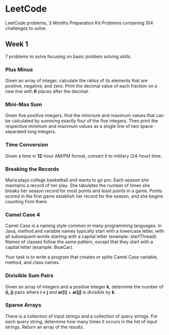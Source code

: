 # LeetCode
LeetCode problems, 3 Months Preparation Kit Problems containing 104 challenges to solve.

## Week 1 
7 problems to solve focusing on basic problem solving skills.

### Plus Minus
Given an array of integer, calculate the ratios of its elements that are positive, negative, and zero. Print the decimal value of each fraction on a new line with **6** places after the decimal.

### Mini-Max Sum
Given five positive integers, find the minimum and maximum values that can be calculated by summing exactly four of the five integers. Then print the respective minimum and maximum values as a single line of two space-separated long integers.

### Time Conversion
Given a time in **12**-hour AM/PM format, convert it to military (24-hour) time.

### Breaking the Records
Maria plays college basketball and wants to go pro. Each season she maintains a record of her play. She tabulates the number of times she breaks her season record for most points and least points in a game. Points scored in the first game establish her record for the season, and she begins counting from there.

### Camel Case 4
Camel Case is a naming style common in many programming languages. In Java, method and variable names typically start with a lowercase letter, with all subsequent words starting with a capital letter (example: startThread). Names of classes follow the same pattern, except that they start with a capital letter (example: BlueCar).

Your task is to write a program that creates or splits Camel Case variable, method, and class names.

### Divisible Sum Pairs
Given an array of integers and a positive integer **k**, determine the number of **(i, j)** pairs where **i < j** and **ar[i]** + **ar[j]** is divisible by **k**.

### Sparse Arrays
There is a collection of input strings and a collection of query strings. For each query string, determine how many times it occurs in the list of input strings. Return an array of the results.
